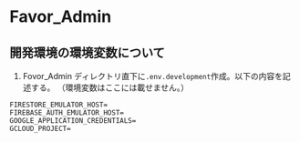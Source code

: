 # Favor_Admin

## 開発環境の環境変数について

1. Fovor_Admin ディレクトリ直下に`.env.development`作成。以下の内容を記述する。
   （環境変数はここには載せません。）

```
FIRESTORE_EMULATOR_HOST=
FIREBASE_AUTH_EMULATOR_HOST=
GOOGLE_APPLICATION_CREDENTIALS=
GCLOUD_PROJECT=
```
